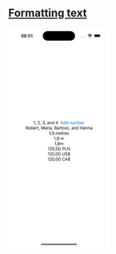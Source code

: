 ## [Formatting text](https://www.hackingwithswift.com/quick-start/swiftui/how-to-format-text-inside-text-views)

<img src="preview.png" width="40%" >
